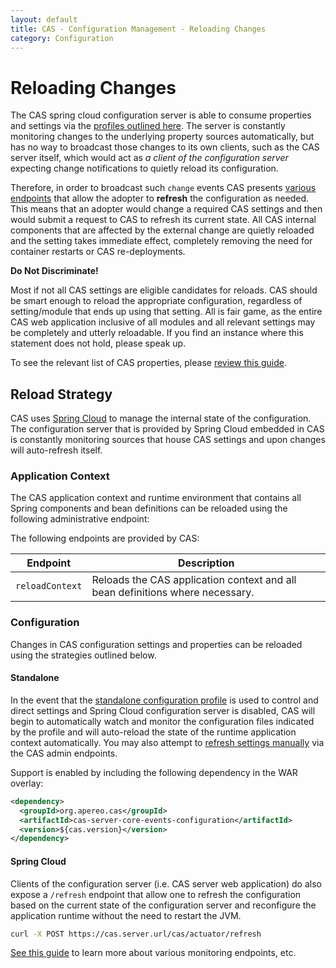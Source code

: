 ```yaml
---
layout: default
title: CAS - Configuration Management - Reloading Changes
category: Configuration
---
```


# Reloading Changes

The CAS spring cloud configuration server is able to consume properties and settings via the [profiles outlined here](Configuration-Server-Management.html). The server is constantly monitoring changes to the underlying property sources automatically, but has no way to broadcast those changes to its own clients, such as the CAS server itself, which would act as *a client of the configuration server* expecting change notifications to quietly reload its configuration.

Therefore, in order to broadcast such `change` events CAS presents [various endpoints](../monitoring/Monitoring-Statistics.html) that allow the adopter to **refresh** the configuration as needed. This means that an adopter would change a required CAS settings and then would submit a request to CAS to refresh its current state. All CAS internal components that are affected by the external change are quietly reloaded and the setting takes immediate effect, completely removing the need for container restarts or CAS re-deployments.

<div class="alert alert-info"><strong>Do Not Discriminate!</strong><p>Most if not all CAS settings are eligible candidates
for reloads. CAS should be smart enough to reload the appropriate configuration, regardless of setting/module that
ends up using that setting. All is fair game, as the entire CAS web application inclusive of all modules and all
relevant settings may be completely and utterly reloadable. If you find an instance where this statement does not hold, please speak up.</p></div>

To see the relevant list of CAS properties, please [review this guide](Configuration-Properties.html#cloud-configuration-bus).

## Reload Strategy

CAS uses [Spring Cloud](https://github.com/spring-cloud/spring-cloud-config) to manage the internal state of the configuration. The configuration server that is provided by Spring Cloud embedded in CAS is constantly monitoring sources that house CAS settings and upon changes will auto-refresh itself.

### Application Context

The CAS application context and runtime environment that contains all Spring components and bean definitions can be reloaded using the following administrative endpoint:

The following endpoints are provided by CAS:

| Endpoint        | Description                                                                   |
| --------------- | ----------------------------------------------------------------------------- |
| `reloadContext` | Reloads the CAS application context and all bean definitions where necessary. |

### Configuration

Changes in CAS configuration settings and properties can be reloaded using the strategies outlined below.

#### Standalone

In the event that the [standalone configuration profile](Configuration-Server-Management.html#standalone) is used to control and direct settings and Spring Cloud configuration server is disabled, CAS will begin to automatically watch and monitor the configuration files indicated by the profile and will auto-reload the state of the runtime application context automatically. You may also attempt to [refresh settings manually](../monitoring/Monitoring-Statistics.html) via the CAS admin endpoints.

Support is enabled by including the following dependency in the WAR overlay:

```xml
<dependency>
  <groupId>org.apereo.cas</groupId>
  <artifactId>cas-server-core-events-configuration</artifactId>
  <version>${cas.version}</version>
</dependency>
```

#### Spring Cloud

Clients of the configuration server (i.e. CAS server web application) do also expose a `/refresh` endpoint that allow one to refresh the configuration based on the current state of the configuration server and reconfigure the application runtime without the need to restart the JVM.

```bash
curl -X POST https://cas.server.url/cas/actuator/refresh
```

[See this guide](../monitoring/Monitoring-Statistics.html) to learn more about various monitoring endpoints, etc.
